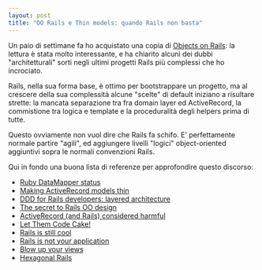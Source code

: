 ```yaml
---
layout: post
title: "OO Rails e Thin models: quando Rails non basta"
---
```


Un paio di settimane fa ho acquistato una copia di [Objects on Rails](http://objectsonrails.com/):
la lettura è stata molto interessante, e ha chiarito alcuni dei dubbi "architetturali"
sorti negli ultimi progetti Rails più complessi che ho incrociato.

Rails, nella sua forma base, è ottimo per bootstrappare un progetto, ma al crescere
della sua complessità alcune "scelte" di default iniziano a risultare
strette: la mancata separazione tra fra domain layer ed ActiveRecord, la
commistione tra logica e template e la proceduralità degli helpers prima
di tutte.

Questo ovviamente non vuol dire che Rails fa schifo. E' perfettamente
normale partire "agili", ed aggiungere livelli "logici" object-oriented aggiuntivi
sopra le normali convenzioni Rails.

Qui in fondo una buona lista di referenze per approfondire questo
discorso:

* [Ruby DataMapper status](http://solnic.eu/2012/01/10/ruby-datamapper-status.html)
* [Making ActiveRecord models thin](http://solnic.eu/2011/08/01/making-activerecord-models-thin.html)
* [DDD for Rails developers: layered architecture](http://rubysource.com/ddd-for-rails-developers-part-1-layered-architecture/)
* [The secret to Rails OO design](http://blog.steveklabnik.com/posts/2011-09-06-the-secret-to-rails-oo-design)
* [ActiveRecord (and Rails) considered harmful](http://blog.steveklabnik.com/posts/2011-12-30-active-record-considered-harmful)
* [Let Them Code Cake!](http://www.engineyard.com/blog/2010/let-them-code-cake/)
* [Rails is still cool](http://andrzejonsoftware.blogspot.it/2011/12/rails-is-still-cool.html)
* [Rails is not your application](http://blog.firsthand.ca/2011/10/rails-is-not-your-application.html)
* [Blow up your views](http://jumpstartlab.com/news/archives/2011/12/01/blow-up-your-views/)
* [Hexagonal Rails](http://confreaks.com/videos/977-goruco2012-hexagonal-rails)
